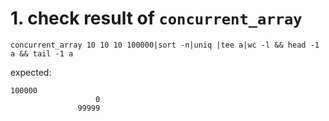# 1. check result of `concurrent_array`
```shell
concurrent_array 10 10 10 100000|sort -n|uniq |tee a|wc -l && head -1 a && tail -1 a
```
expected:
```
100000
                   0
               99999
```
